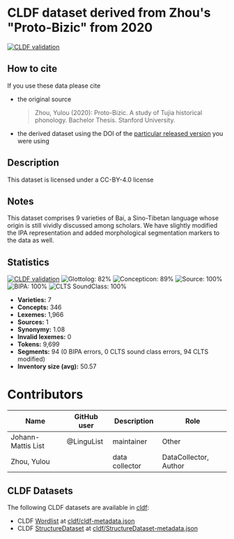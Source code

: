 # CLDF dataset derived from Zhou's "Proto-Bizic" from 2020

[![CLDF validation](https://github.com/lexibank/zhoubizic/workflows/CLDF-validation/badge.svg)](https://github.com/lexibank/zhoubizic/actions?query=workflow%3ACLDF-validation)

## How to cite

If you use these data please cite
- the original source
  > Zhou, Yulou (2020): Proto-Bizic. A study of Tujia historical phonology. Bachelor Thesis. Stanford University.
- the derived dataset using the DOI of the [particular released version](../../releases/) you were using

## Description


This dataset is licensed under a CC-BY-4.0 license

## Notes

This dataset comprises 9 varieties of Bai, a Sino-Tibetan language whose origin is still vividly discussed among scholars. We have slightly modified the IPA representation and added morphological segmentation markers to the data as well.



## Statistics


[![CLDF validation](https://github.com/lexibank/zhoubizic/workflows/CLDF-validation/badge.svg)](https://github.com/lexibank/zhoubizic/actions?query=workflow%3ACLDF-validation)
![Glottolog: 82%](https://img.shields.io/badge/Glottolog-82%25-yellowgreen.svg "Glottolog: 82%")
![Concepticon: 89%](https://img.shields.io/badge/Concepticon-89%25-yellowgreen.svg "Concepticon: 89%")
![Source: 100%](https://img.shields.io/badge/Source-100%25-brightgreen.svg "Source: 100%")
![BIPA: 100%](https://img.shields.io/badge/BIPA-100%25-brightgreen.svg "BIPA: 100%")
![CLTS SoundClass: 100%](https://img.shields.io/badge/CLTS%20SoundClass-100%25-brightgreen.svg "CLTS SoundClass: 100%")

- **Varieties:** 7
- **Concepts:** 346
- **Lexemes:** 1,966
- **Sources:** 1
- **Synonymy:** 1.08
- **Invalid lexemes:** 0
- **Tokens:** 9,699
- **Segments:** 94 (0 BIPA errors, 0 CLTS sound class errors, 94 CLTS modified)
- **Inventory size (avg):** 50.57

# Contributors

Name | GitHub user | Description | Role
--- | --- | --- | ---
Johann-Mattis List | @LinguList | maintainer | Other 
Zhou, Yulou | | data collector | DataCollector, Author




## CLDF Datasets

The following CLDF datasets are available in [cldf](cldf):

- CLDF [Wordlist](https://github.com/cldf/cldf/tree/master/modules/Wordlist) at [cldf/cldf-metadata.json](cldf/cldf-metadata.json)
- CLDF [StructureDataset](https://github.com/cldf/cldf/tree/master/modules/StructureDataset) at [cldf/StructureDataset-metadata.json](cldf/StructureDataset-metadata.json)